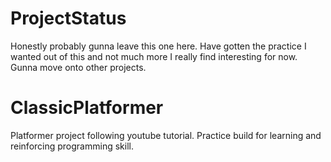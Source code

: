 # ProjectStatus
Honestly probably gunna leave this one here. Have gotten the practice I wanted out of this and not much more I really find interesting for now. Gunna move onto other projects.

# ClassicPlatformer
Platformer project following youtube tutorial. Practice build for learning and reinforcing programming skill.
